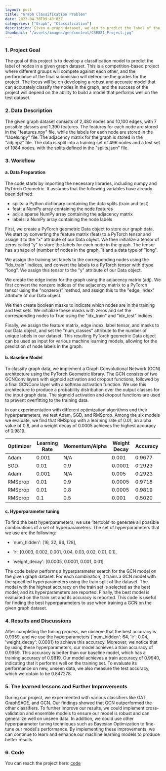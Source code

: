 ```yaml
---
layout: post
title: "Graph Classification Problem"
date: 2023-04-30T09:49:03Z
categories: ["Graph", "Classification"]
description: Given a graph dataset, we aim to predict the label of the nodes in the graph. Hence, this is a classification problem.
thumbnail: "/assets/images/gen/content/CSE881_Project.jpg"
---
```


### 1. Project Goal  
The goal of this project is to develop a classification model to predict the label of nodes in a given graph dataset. This is a competition-based project where different groups will compete against each other, and the performance of the final submission will determine the grades for the project. The focus will be on developing a robust and accurate model that can accurately classify the nodes in the graph, and the success of the project will depend on the ability to build a model that performs well on the test dataset.  
  
### 2. Data Description  

The given graph dataset consists of 2,480 nodes and 10,100 edges, with 7 possible classes and 1,390 features. The features for each node are stored in the "features.npy" file, while the labels for each node are stored in the "labels.npy" file. The adjacency matrix for the graph is stored in the "adj.npz" file.
The data is split into a training set of 496 nodes and a test set of 1984 nodes, with the splits defined in the "splits.json" file.

### 3. Workflow
#### a. Data Preparation
The code starts by importing the necessary libraries, including numpy and PyTorch Geometric. It assumes that the following variables have already been defined:
  
* splits: a Python dictionary containing the data splits (train and test)
* feat: a NumPy array containing the node features
* adj: a sparse NumPy array containing the adjacency matrix
* labels: a NumPy array containing the node labels
  
First, we create a PyTorch geometric Data object to store our graph data. We start by converting the feature matrix (feat) to a PyTorch tensor and assign it to the "x" attribute of our Data object. We then initialize a tensor of zeros called "y" to store the labels for each node in the graph. The tensor has a shape of (number of nodes in the graph, 1) and a data type of "long".
  
We assign the training set labels to the corresponding nodes using the "idx_train" indices, and convert the labels to a PyTorch tensor with dtype "long". We assign this tensor to the "y" attribute of our Data object.
  
We create the edge index for the graph using the adjacency matrix (adj). We first convert the nonzero indices of the adjacency matrix to a PyTorch tensor using the "nonzero()" method, and assign this to the "edge_index" attribute of our Data object.
  
We then create boolean masks to indicate which nodes are in the training and test sets. We initialize these masks with zeros and set the corresponding nodes to True using the "idx_train" and "idx_test" indices.
  
Finally, we assign the feature matrix, edge index, label tensor, and masks to our Data object, and set the "num_classes" attribute to the number of unique labels in our dataset. This resulting PyTorch geometric Data object can be used as input for various machine learning models, allowing for the prediction of node labels in the graph.
  
#### b. Baseline Model

To classify graph data, we implement a Graph Convolutional Network (GCN) architecture using the PyTorch Geometric library. The GCN consists of two GCNConv layers with sigmoid activation and dropout functions, followed by a final GCNConv layer with a softmax activation function. We use this architecture to produce a probability distribution over the output classes for the input graph data. The sigmoid activation and dropout functions are used to prevent overfitting to the training data.
  
In our experimentation with different optimization algorithms and their hyperparameters, we test Adam, SGD, and RMSprop. Among the six models we evaluate, we find that RMSprop with a learning rate of 0.01, an alpha value of 0.8, and a weight decay of 0.0005 achieves the highest accuracy of 0.9819.
  
| Optimizer | Learning Rate | Momentum/Alpha | Weight Decay | Accuracy |
|-----------|--------------|----------------|--------------|----------|
| Adam      | 0.001        | N/A            | 0.001        | 0.9677   |
| SGD       | 0.01         | 0.9            | 0.0001       | 0.2923   |
| Adam      | 0.001        | N/A            | 0.005        | 0.2923   |
| RMSprop   | 0.01         | 0.9            | 0.0005       | 0.9718   |
| RMSprop   | 0.01         | 0.8            | 0.0005       | 0.9819   |
| RMSprop   | 0.1          | 0.5            | 0.001        | 0.5020   |

#### c. Hyperparameter tuning
To find the best hyperparameters, we use ‘itertools’  to generate all possible combinations of a set of hyperparameters. The set of hyperparameters that we use are the following:

* 'num_hidden': [16, 32, 64, 128],

* ‘lr’: [0.003, 0.002, 0.001, 0.04, 0.03, 0.02, 0.01, 0.1],

* 'weight_decay': [0.0005, 0.0001, 0.001, 0.01]  
  
The code below performs a hyperparameter search for the GCN model on the given graph dataset. For each combination, it trains a GCN model with the specified hyperparameters using the train split of the dataset. The model with the highest accuracy on the train set is selected as the best model, and its hyperparameters are reported. Finally, the best model is evaluated on the train set and its accuracy is reported. This code is useful for finding the best hyperparameters to use when training a GCN on the given graph dataset.

### 4. Results and Discussions
After completing the tuning process, we observe that the best accuracy is 0.9959, and we use the hyperparameters {'num_hidden': 64, 'lr': 0.04, 'weight_decay': 0.0001} to achieve this accuracy. Moreover, we notice that by using these hyperparameters, our model achieves a train accuracy of 0.9959. This accuracy is better than our baseline model, which has a training accuracy of 0.9819.
Our model achieves a train accuracy of 0.9940, indicating that it performs well on the training set. To evaluate its performance on new, unseen data, we also measure the test accuracy, which we obtain to be 0.847278.

### 5. The learned lessons and Further Improvements
During our project, we experimented with various classifiers like GAT, GraphSAGE, and GCN. Our findings showed that GCN outperformed the other classifiers. To further improve our results, we could implement cross-validation and ensemble models to ensure our model is robust and can generalize well on unseen data. In addition, we could use other hyperparameter tuning techniques such as Bayesian Optimization to fine-tune our model's performance. By implementing these improvements, we can continue to learn and enhance our machine learning models to produce better results.

### 6. Code
You can reach the project here: [code](https://github.com/yenything/CSE881_DataMining/blob/main/Code.ipynb)

